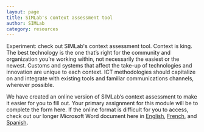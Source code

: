 ```yaml
---
layout: page
title: SIMLab's context assessment tool
author: SIMLab
category: resources
---
```

Experiment: check out SIMLab's context assessment tool.
Context is king. The best technology is the one that’s right for the community and organization you’re working within, not necessarily the easiest or the newest. Customs and systems that affect the take-up of technologies and innovation are unique to each context. ICT methodologies should capitalize on and integrate with existing tools and familiar communications channels, wherever possible.

We have created an online version of SIMLab’s context assessment to make it easier for you to fill out. Your primary assignment for this module will be to complete the form here. If the online format is difficult for you to access, check out our longer Microsoft Word document here in [English](http://simlab.org/resources/coursem4cso/files/SIMLab%20Context%20Assessment%20Checklist_Eng.docx), [French](http://simlab.org/resources/coursem4cso/files/SIMLab%20Liste%20de%20contr%C3%B4le%20pour%20l%E2%80%99analyse%20de%20contexte_Fr.docx/), and [Spanish](http://simlab.org/resources/coursem4cso/files/SIMLab%20Lista%20de%20control%20para%20el%20an%C3%A1lisis%20de%20contexto_Spa.docx/).

